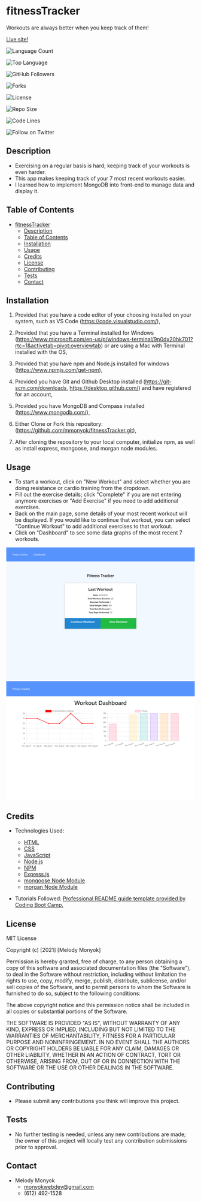 # fitnessTracker
Workouts are always better when you keep track of them!

[Live site!](https://fitness-tracker-mmonyok.herokuapp.com/)

![Language Count](https://img.shields.io/github/languages/count/mmonyok/fitnessTracker?color=9400D3&label=Language%20Count&logo=github&logoColor=9400D3&style=plastic)

![Top Language](https://img.shields.io/github/languages/top/mmonyok/fitnessTracker?color=4B0082&logo=github&logoColor=4B0082&style=plastic)

![GitHub Followers](https://img.shields.io/github/followers/mmonyok?color=0000FF&label=Followers&logo=github&logoColor=0000FF&style=plastic)

![Forks](https://img.shields.io/github/forks/mmonyok/fitnessTracker?color=00FF00&label=Forks&logo=GitHub&logoColor=00FF00&style=plastic)

![License](https://img.shields.io/github/license/mmonyok/fitnessTracker?color=FFFF00&label=License&logo=github&logoColor=FFFF00&style=plastic)

![Repo Size](https://img.shields.io/github/repo-size/mmonyok/fitnessTracker?color=FF7F00&label=Repo%20Size&logo=github&logoColor=FF7F00&style=plastic)

![Code Lines](https://img.shields.io/tokei/lines/github/mmonyok/fitnessTracker?color=FF0000&label=Code%20Lines&logo=github&logoColor=FF0000&style=plastic)

![Follow on Twitter](https://img.shields.io/twitter/follow/sheisthemelody?style=social)

## Description
- Exercising on a regular basis is hard; keeping track of your workouts is even harder.
- This app makes keeping track of your 7 most recent workouts easier. 
- I learned how to implement MongoDB into front-end to manage data and display it.

## Table of Contents
- [fitnessTracker](#fitnesstracker)
  - [Description](#description)
  - [Table of Contents](#table-of-contents)
  - [Installation](#installation)
  - [Usage](#usage)
  - [Credits](#credits)
  - [License](#license)
  - [Contributing](#contributing)
  - [Tests](#tests)
  - [Contact](#contact)

## Installation
1. Provided that you have a code editor of your choosing installed on your system, such as VS Code (https://code.visualstudio.com/),

2. Provided that you have a Terminal installed for Windows (https://www.microsoft.com/en-us/p/windows-terminal/9n0dx20hk701?rtc=1&activetab=pivot:overviewtab) or are using a Mac with Terminal installed with the OS,

3. Provided that you have npm and Node.js installed for windows (https://www.npmjs.com/get-npm),

4. Provided you have Git and Github Desktop installed (https://git-scm.com/downloads, https://desktop.github.com/) and have registered for an account,

5. Provided you have MongoDB and Compass installed (https://www.mongodb.com/),

6. Either Clone or Fork this repository: (https://github.com/mmonyok/fitnessTracker.git),

7. After cloning the repository to your local computer, initialize npm, as well as install express, mongoose, and morgan node modules. 

## Usage
- To start a workout, click on "New Workout" and select whether you are doing resistance or cardio training from the dropdown.
- Fill out the exercise details; click "Complete" if you are not entering anymore exercises or "Add Exercise" if you need to add additional exercises.
- Back on the main page, some details of your most recent workout will be displayed. If you would like to continue that workout, you can select "Continue Workout" to add additional exercises to that workout.
- Click on "Dashboard" to see some data graphs of the most recent 7 workouts.

![Home Page](public/images/screenshot_1.png)
![Dashboard](public/images/screenshot_2.png)

## Credits

- Technologies Used:
  - [HTML](https://www.w3schools.com/html/)
  - [CSS](https://www.w3schools.com/css/)
  - [JavaScript](https://www.w3schools.com/js/)
  - [Node.js](https://www.npmjs.com/get-npm)
  - [NPM](https://www.npmjs.com/get-npm)
  - [Express.js](https://expressjs.com/)
  - [mongoose Node Module](https://www.npmjs.com/package/mongoose)
  - [morgan Node Module](https://www.npmjs.com/package/morgan)

- Tutorials Followed:
[Professional README guide template provided by Coding Boot Camp.](https://github.com/coding-boot-camp)

## License
MIT License

Copyright (c) [2021] [Melody Monyok]

Permission is hereby granted, free of charge, to any person obtaining a copy
of this software and associated documentation files (the "Software"), to deal
in the Software without restriction, including without limitation the rights
to use, copy, modify, merge, publish, distribute, sublicense, and/or sell
copies of the Software, and to permit persons to whom the Software is
furnished to do so, subject to the following conditions:

The above copyright notice and this permission notice shall be included in all
copies or substantial portions of the Software.

THE SOFTWARE IS PROVIDED "AS IS", WITHOUT WARRANTY OF ANY KIND, EXPRESS OR
IMPLIED, INCLUDING BUT NOT LIMITED TO THE WARRANTIES OF MERCHANTABILITY,
FITNESS FOR A PARTICULAR PURPOSE AND NONINFRINGEMENT. IN NO EVENT SHALL THE
AUTHORS OR COPYRIGHT HOLDERS BE LIABLE FOR ANY CLAIM, DAMAGES OR OTHER
LIABILITY, WHETHER IN AN ACTION OF CONTRACT, TORT OR OTHERWISE, ARISING FROM,
OUT OF OR IN CONNECTION WITH THE SOFTWARE OR THE USE OR OTHER DEALINGS IN THE
SOFTWARE.

## Contributing
- Please submit any contributions you think will improve this project.

## Tests
- No further testing is needed, unless any new contributions are made; the owner of this project will locally test any contribution submissions prior to approval.

## Contact
- Melody Monyok
  - <monyokwebdev@gmail.com>
  - (612) 492-1528